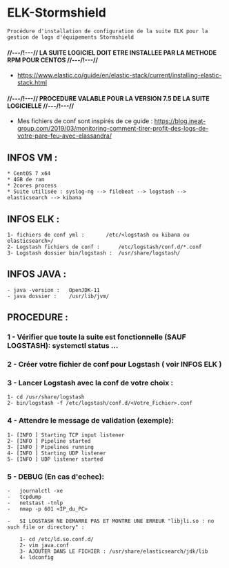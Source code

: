 # ELK-Stormshield
	Procédure d'installation de configuration de la suite ELK pour la gestion de logs d'équipements Stormshield

#### //---/!\---// LA SUITE LOGICIEL DOIT ETRE INSTALLEE PAR LA METHODE RPM POUR CENTOS //---/!\---//
	
* https://www.elastic.co/guide/en/elastic-stack/current/installing-elastic-stack.html
		
#### //---/!\---// PROCEDURE VALABLE POUR LA VERSION 7.5 DE LA SUITE LOGICIELLE //---/!\---//

* Mes fichiers de conf sont inspirés de ce guide :
	https://blog.ineat-group.com/2019/03/monitoring-comment-tirer-profit-des-logs-de-votre-pare-feu-avec-elassandra/

## INFOS VM :

	* CentOS 7 x64
	* 4GB de ram
	* 2cores process
	* Suite utilisée : syslog-ng --> filebeat --> logstash --> elasticsearch --> kibana

## INFOS ELK :

	1- fichiers de conf yml :		/etc/<logstash ou kibana ou elasticsearch>/
	2- Logstash fichiers de conf :		/etc/logstash/conf.d/*.conf
	3- Logstash dossier bin/logstash :	/usr/share/logstash/

## INFOS JAVA :

	- java -version :	OpenJDK-11
	- java dossier :	/usr/lib/jvm/


## PROCEDURE :

### 1 - Vérifier que toute la suite est fonctionnelle (SAUF LOGSTASH): systemctl status ...

### 2 - Créer votre fichier de conf pour Logstash ( voir INFOS ELK )

### 3 - Lancer Logstash avec la conf de votre choix :

	1- cd /usr/share/logstash
	2- bin/logstash -f /etc/logstash/conf.d/<Votre_Fichier>.conf

### 4 - Attendre le message de validation (exemple):

	1- [INFO ] Starting TCP input listener 
	2- [INFO ] Pipeline started 
	3- [INFO ] Pipelines running
	4- [INFO ] Starting UDP listener
	5- [INFO ] UDP listener started

### 5 - DEBUG (En cas d'echec): 

	-	journalctl -xe
	-	tcpdump
	-	netstast -tnlp
	-	nmap -p 601 <IP_du_PC>

	- 	SI LOGSTASH NE DEMARRE PAS ET MONTRE UNE ERREUR "libjli.so : no such file or directory" :

		1- cd /etc/ld.so.conf.d/
		2- vim java.conf
		3- AJOUTER DANS LE FICHIER : /usr/share/elasticsearch/jdk/lib
		4- ldconfig
